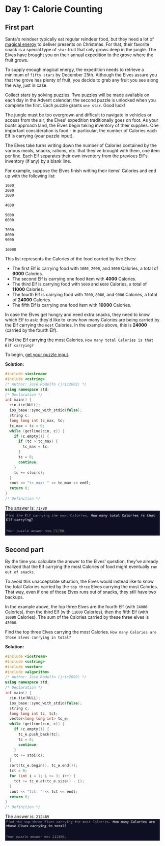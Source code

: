 # Day 1: Calorie Counting
## First part
Santa's reindeer typically eat regular reindeer food, but they need a lot of [magical energy](https://adventofcode.com/2018/day/25) to deliver presents on Christmas. For that, their favorite snack is a special type of `star` fruit that only grows deep in the jungle. The Elves have brought you on their annual expedition to the grove where the fruit grows.

To supply enough magical energy, the expedition needs to retrieve a minimum of `fifty stars` by December 25th. Although the Elves assure you that the grove has plenty of fruit, you decide to grab any fruit you see along the way, just in case.

Collect stars by solving puzzles. Two puzzles will be made available on each day in the Advent calendar; the second puzzle is unlocked when you complete the first. Each puzzle grants `one star`. Good luck!

The jungle must be too overgrown and difficult to navigate in vehicles or access from the air; the Elves' expedition traditionally goes on foot. As your boats approach land, the Elves begin taking inventory of their supplies. One important consideration is food - in particular, the number of Calories each Elf is carrying (your puzzle input).

The Elves take turns writing down the number of Calories contained by the various meals, snacks, rations, etc. that they've brought with them, one item per line. Each Elf separates their own inventory from the previous Elf's inventory (if any) by a blank line.

For example, suppose the Elves finish writing their items' Calories and end up with the following list:
```
1000
2000
3000

4000

5000
6000

7000
8000
9000

10000
```

This list represents the Calories of the food carried by five Elves:
- The first Elf is carrying food with `1000`, `2000`, and `3000` Calories, a total of **6000** Calories.
- The second Elf is carrying one food item with **4000** Calories.
- The third Elf is carrying food with `5000` and `6000` Calories, a total of **11000** Calories.
- The fourth Elf is carrying food with `7000`, `8000`, and `9000` Calories, a total of **24000** Calories.
- The fifth Elf is carrying one food item with **10000** Calories.

In case the Elves get hungry and need extra snacks, they need to know which Elf to ask: they'd like to know how many Calories are being carried by the Elf carrying the `most` Calories. In the example above, this is **24000** (carried by the fourth Elf).

Find the Elf carrying the most Calories. `How many total Calories is that Elf carrying?`

To begin, [get your puzzle input](./input.txt).

**Solution:**
```cpp
#include <iostream>
#include <cstring>
/* Author: José Rodolfo (jric2002) */
using namespace std;
/* Declaration */
int main() {
  cin.tie(NULL);
  ios_base::sync_with_stdio(false);
  string c;
  long long int tc_max, tc;
  tc_max = tc = 0;
  while (getline(cin, c)) {
    if (c.empty()) {
      if (tc > tc_max) {
        tc_max = tc;
      }
      tc = 0;
      continue;
    }
    tc += stoi(c);
  }
  cout << "tc_max: " << tc_max << endl;
  return 0;
}
/* Definition */
```

The answer is: `71780`  
![Calorie Counting - Answer of the first part](./calorie-counting-answer-of-the-first-part.png)

## Second part
By the time you calculate the answer to the Elves' question, they've already realized that the Elf carrying the most Calories of food might eventually `run out of snacks`.

To avoid this unacceptable situation, the Elves would instead like to know the total Calories carried by the `top three` Elves carrying the most Calories. That way, even if one of those Elves runs out of snacks, they still have two backups.

In the example above, the top three Elves are the fourth Elf (with `24000` Calories), then the third Elf (with `11000` Calories), then the fifth Elf (with `10000` Calories). The sum of the Calories carried by these three elves is `45000`.

Find the top three Elves carrying the most Calories. `How many Calories are those Elves carrying in total?`

**Solution:**
```cpp
#include <iostream>
#include <cstring>
#include <vector>
#include <algorithm>
/* Author: José Rodolfo (jric2002) */
using namespace std;
/* Declaration */
int main() {
  cin.tie(NULL);
  ios_base::sync_with_stdio(false);
  string c;
  long long int tc, tct;
  vector<long long int> tc_e;
  while (getline(cin, c)) {
    if (c.empty()) {
      tc_e.push_back(tc);
      tc = 0;
      continue;
    }
    tc += stoi(c);
  }
  sort(tc_e.begin(), tc_e.end());
  tct = 0;
  for (int i = 1; i <= 3; i++) {
    tct += tc_e.at(tc_e.size() - i);
  }
  cout << "tct: " << tct << endl;
  return 0;
}
/* Definition */
```

The answer is: `212489`  
![Calorie Counting - Answer of the second part](./calorie-counting-answer-of-the-second-part.png)